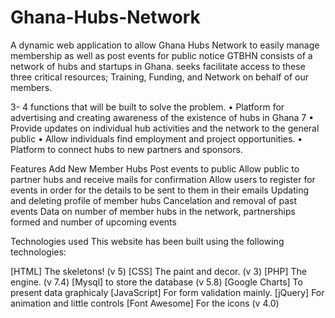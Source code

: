 # Ghana-Hubs-Network
A dynamic web application to allow Ghana Hubs Network to easily manage membership as well as post events for public notice
GTBHN consists of a network of hubs and startups in Ghana. seeks facilitate access to these three critical resources; Training, Funding, and Network on behalf of our members.


3- 4 functions that will be built to solve the problem. 
• Platform for advertising and creating awareness of the existence of hubs in Ghana 7
• Provide updates on individual hub activities and the network to the general public 
• Allow individuals find employment and project opportunities. 
• Platform to connect hubs to new partners and sponsors.


Features
Add New Member Hubs
Post events to public
Allow public to partner hubs and receive mails for confirmation
Allow users to register for events in order for the details to be sent to them in their emails
Updating and deleting profile of member hubs
Cancelation and removal of past events
Data on number of member hubs in the network, partnerships formed and number of upcoming events


Technologies used
This website has been built using the following technologies:

[HTML] The skeletons! (v 5)
[CSS] The paint and decor. (v 3)
[PHP] The engine. (v 7.4)
[Mysql] to store the database (v 5.8)
[Google Charts] To present data graphicaly
[JavaScript] For form validation mainly.
[jQuery] For animation and little controls
[Font Awesome] For the icons (v 4.0)
